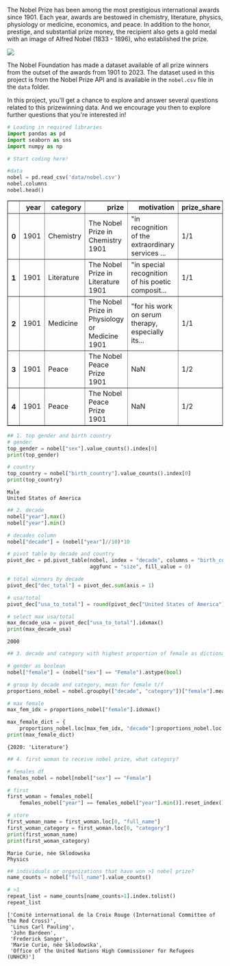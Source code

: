 The Nobel Prize has been among the most prestigious international awards since 1901. Each year, awards are bestowed in chemistry, literature, physics, physiology or medicine, economics, and peace. In addition to the honor, prestige, and substantial prize money, the recipient also gets a gold medal with an image of Alfred Nobel (1833 - 1896), who established the prize.

![](Nobel_Prize.png)

The Nobel Foundation has made a dataset available of all prize winners from the outset of the awards from 1901 to 2023. The dataset used in this project is from the Nobel Prize API and is available in the `nobel.csv` file in the `data` folder.

In this project, you'll get a chance to explore and answer several questions related to this prizewinning data. And we encourage you then to explore further questions that you're interested in!


```python
# Loading in required libraries
import pandas as pd
import seaborn as sns
import numpy as np

# Start coding here!

#data
nobel = pd.read_csv('data/nobel.csv')
nobel.columns
nobel.head()
```




<div>
<style scoped>
    .dataframe tbody tr th:only-of-type {
        vertical-align: middle;
    }

    .dataframe tbody tr th {
        vertical-align: top;
    }

    .dataframe thead th {
        text-align: right;
    }
</style>
<table border="1" class="dataframe">
  <thead>
    <tr style="text-align: right;">
      <th></th>
      <th>year</th>
      <th>category</th>
      <th>prize</th>
      <th>motivation</th>
      <th>prize_share</th>
      <th>laureate_id</th>
      <th>laureate_type</th>
      <th>full_name</th>
      <th>birth_date</th>
      <th>birth_city</th>
      <th>birth_country</th>
      <th>sex</th>
      <th>organization_name</th>
      <th>organization_city</th>
      <th>organization_country</th>
      <th>death_date</th>
      <th>death_city</th>
      <th>death_country</th>
    </tr>
  </thead>
  <tbody>
    <tr>
      <th>0</th>
      <td>1901</td>
      <td>Chemistry</td>
      <td>The Nobel Prize in Chemistry 1901</td>
      <td>"in recognition of the extraordinary services ...</td>
      <td>1/1</td>
      <td>160</td>
      <td>Individual</td>
      <td>Jacobus Henricus van 't Hoff</td>
      <td>1852-08-30</td>
      <td>Rotterdam</td>
      <td>Netherlands</td>
      <td>Male</td>
      <td>Berlin University</td>
      <td>Berlin</td>
      <td>Germany</td>
      <td>1911-03-01</td>
      <td>Berlin</td>
      <td>Germany</td>
    </tr>
    <tr>
      <th>1</th>
      <td>1901</td>
      <td>Literature</td>
      <td>The Nobel Prize in Literature 1901</td>
      <td>"in special recognition of his poetic composit...</td>
      <td>1/1</td>
      <td>569</td>
      <td>Individual</td>
      <td>Sully Prudhomme</td>
      <td>1839-03-16</td>
      <td>Paris</td>
      <td>France</td>
      <td>Male</td>
      <td>NaN</td>
      <td>NaN</td>
      <td>NaN</td>
      <td>1907-09-07</td>
      <td>Châtenay</td>
      <td>France</td>
    </tr>
    <tr>
      <th>2</th>
      <td>1901</td>
      <td>Medicine</td>
      <td>The Nobel Prize in Physiology or Medicine 1901</td>
      <td>"for his work on serum therapy, especially its...</td>
      <td>1/1</td>
      <td>293</td>
      <td>Individual</td>
      <td>Emil Adolf von Behring</td>
      <td>1854-03-15</td>
      <td>Hansdorf (Lawice)</td>
      <td>Prussia (Poland)</td>
      <td>Male</td>
      <td>Marburg University</td>
      <td>Marburg</td>
      <td>Germany</td>
      <td>1917-03-31</td>
      <td>Marburg</td>
      <td>Germany</td>
    </tr>
    <tr>
      <th>3</th>
      <td>1901</td>
      <td>Peace</td>
      <td>The Nobel Peace Prize 1901</td>
      <td>NaN</td>
      <td>1/2</td>
      <td>462</td>
      <td>Individual</td>
      <td>Jean Henry Dunant</td>
      <td>1828-05-08</td>
      <td>Geneva</td>
      <td>Switzerland</td>
      <td>Male</td>
      <td>NaN</td>
      <td>NaN</td>
      <td>NaN</td>
      <td>1910-10-30</td>
      <td>Heiden</td>
      <td>Switzerland</td>
    </tr>
    <tr>
      <th>4</th>
      <td>1901</td>
      <td>Peace</td>
      <td>The Nobel Peace Prize 1901</td>
      <td>NaN</td>
      <td>1/2</td>
      <td>463</td>
      <td>Individual</td>
      <td>Frédéric Passy</td>
      <td>1822-05-20</td>
      <td>Paris</td>
      <td>France</td>
      <td>Male</td>
      <td>NaN</td>
      <td>NaN</td>
      <td>NaN</td>
      <td>1912-06-12</td>
      <td>Paris</td>
      <td>France</td>
    </tr>
  </tbody>
</table>
</div>




```python
## 1. top gender and birth country
# gender
top_gender = nobel["sex"].value_counts().index[0]
print(top_gender)

# country
top_country = nobel["birth_country"].value_counts().index[0]
print(top_country)
```

    Male
    United States of America



```python
## 2. decade
nobel["year"].max()
nobel["year"].min()

# decades column
nobel["decade"] = (nobel["year"]//10)*10

# pivot table by decade and country
pivot_dec = pd.pivot_table(nobel, index = "decade", columns = "birth_country", 
                           aggfunc = "size", fill_value = 0)

# total winners by decade
pivot_dec["dec_total"] = pivot_dec.sum(axis = 1)

# usa/total
pivot_dec["usa_to_total"] = round(pivot_dec["United States of America"]/pivot_dec["dec_total"], 3)

# select max usa/total
max_decade_usa = pivot_dec["usa_to_total"].idxmax()
print(max_decade_usa)
```

    2000



```python
## 3. decade and category with highest proportion of female as dictionary

# gender as boolean
nobel["female"] = (nobel["sex"] == "Female").astype(bool)

# group by decade and category, mean for female t/f
proportions_nobel = nobel.groupby(["decade", "category"])["female"].mean().reset_index()

# max female
max_fem_idx = proportions_nobel["female"].idxmax()

max_female_dict = {
    proportions_nobel.loc[max_fem_idx, "decade"]:proportions_nobel.loc[max_fem_idx, "category"]}
print(max_female_dict)

```

    {2020: 'Literature'}



```python
## 4. first woman to receive nobel prize, what category?

# females df
females_nobel = nobel[nobel["sex"] == "Female"]

# first
first_woman = females_nobel[
    females_nobel["year"] == females_nobel["year"].min()].reset_index()

# store
first_woman_name = first_woman.loc[0, "full_name"]
first_woman_category = first_woman.loc[0, "category"]
print(first_woman_name)
print(first_woman_category)
```

    Marie Curie, née Sklodowska
    Physics



```python
## individuals or organizations that have won >1 nobel prize? 
name_counts = nobel["full_name"].value_counts()

# >1
repeat_list = name_counts[name_counts>1].index.tolist()
repeat_list
```




    ['Comité international de la Croix Rouge (International Committee of the Red Cross)',
     'Linus Carl Pauling',
     'John Bardeen',
     'Frederick Sanger',
     'Marie Curie, née Sklodowska',
     'Office of the United Nations High Commissioner for Refugees (UNHCR)']


